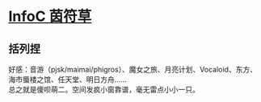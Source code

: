 # [InfoC 茵符草](https://info-c.cn)
## 括列捏
好感：音游（pjsk/maimai/phigros）、魔女之旅、月亮计划、Vocaloid、东方、海市蜃楼之馆、任天堂、明日方舟……  
总之就是傻呗萌二。空间发疯小窗靠谱，毫无雷点小小一只。  
